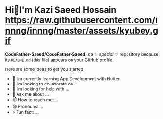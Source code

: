 # Hi👋I'm Kazi Saeed Hossain https://raw.githubusercontent.com/innng/innng/master/assets/kyubey.gif


**CodeFather-Saeed/CodeFather-Saeed** is a ✨ _special_ ✨ repository because its `README.md` (this file) appears on your GitHub profile.

Here are some ideas to get you started
- 🌱 I’m currently learning App Development with Flutter.
- 👯 I’m looking to collaborate on ...
- 🤔 I’m looking for help with ...
- 💬 Ask me about ...
- 📫 How to reach me: ...
- 😄 Pronouns: ...
- ⚡ Fun fact: ...

